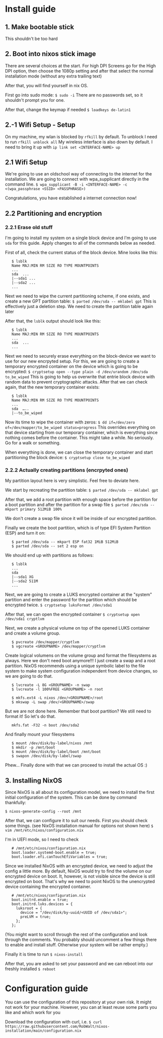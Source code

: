# Install guide

## 1. Make bootable stick
This shouldn't be too hard

## 2. Boot into nixos stick image
There are several choices at the start. For high DPI Screens go for the High
DPI option, then choose the 1080p setting and after that select the normal
installation mode (without any extra trailing text)

After that, you will find yourself in nix OS.

First go into sudo mode:
`$ sudo -i`
There are no passwords set, so it shouldn't prompt you for one.

After that, change the keymap if needed
`$ loadkeys de-latin1`

## 2.-1 Wifi Setup - Setup
On my machine, my wlan is blocked by `rfkill` by default. To unblock I need to run
`rfkill unblock all`
My wireless interface is also down by default. I need to bring it up with 
`ip link set <INTERFACE-NAME> up`

## 2.1 Wifi Setup

We're going to use an oldschool way of connecting to the internet for the
installation. We are going to connect with wpa_supplicant directly in the
command line.
`$ wpa_supplicant -B -i <INTERFACE-NAME> -c <(wpa_passphrase <SSID> <PASSPHRASE>)`

Congratulations, you have established a internet connection now!

## 2.2 Partitioning and encryption

### 2.2.1 Erase old stuff

I'm going to install my system on a single block device and I'm going to use
`sda` for this guide. Apply changes to all of the commands below as needed.

First of all, check the current status of the block device. Mine looks like
this:
```
   $ lsblk
   Name MAJ:MIN RM SIZE RO TYPE MOUNTPOINTS
   ...
   sda  ...
   |--sda1 ...
   |--sda2 ...
   ...
```
Next we need to wipe the current partitioning scheme, if one exists, and create
a new GPT partition table:
`$ parted /dev/sda -- mklabel gpt`
This is effectively just a deletion step. We need to create the partition table again later

After that, the `lsblk` output should look like this:
```
   $ lsblk
   Name MAJ:MIN RM SIZE RO TYPE MOUNTPOINTS
   ...
   sda  ...
   ...
```

Next we need to securely erase everything on the block-device we
want to use for our new encrpyted setup. For this, we are going to create a
temporary encrypted container on the device which is going to be encrypted:
`$ cryptsetup open --type plain -d /dev/urandom /dev/sda to_be_wiped`
This is going to help us overwrite that entrie block device with random data to
prevent cryptographic attacks. After that we can check again, that the new
temporary container exists:
```
   $ lsblk
   Name MAJ:MIN RM SIZE RO TYPE MOUNTPOINTS
   ...
   sda  …..
   |--to_be_wiped
```

Now its time to wipe the container with zeros:
`$ dd if=/dev/zero of=/dev/mapper/to_be_wiped status=progress`
This overrides everything on that device starting from our temporary container,
which is everything since nothing comes before the container. This might take a
while. No seriously. Go for a walk or something.

When everything is done, we can close the temporary container and start
partitioning the block device:
`$ cryptsetup close to_be_wiped`

### 2.2.2 Actually creating partitions (encrpyted ones)

My partition layout here is very simplistic. Feel free to deviate here.

We start by recreating the partition table:
`$ parted /dev/sda -- mklabel gpt`

After that, we add a root partition with enough space before the partition for
a boot partition and after the partition for a swap file
`$ parted /dev/sda -- mkpart primary 512MiB 100%`

We don't create a swap file since it will be inside of our encrypted partition.

Finally we create the boot partition, which is of type EFI System Partition
(ESP) and turn it on:
```
   $ parted /dev/sda -- mkpart ESP fat32 1MiB 512MiB
   $ parted /dev/sda -- set 2 esp on
```

We should end up with partitions as follows:

```
   $ lsblk
   ...
   sda
   |--sda1 XG
   |--sda2 511M
   ...
```

Next, we are going to create a LUKS encrypted container at the "system"
partition and enter the password for the partition which should be encrypted
twice.
`$ cryptsetup luksFormat /dev/sda1`

After that, we can open the encrypted container
`$ cryptsetup open /dev/sda1 cryptlvm`

Next, we create a physical volume on top of the opened LUKS container and
create a volume group.
```
   $ pvcreate /dev/mapper/cryptlvm
   $ vgcreate <GROUPNAME> /dev/mapper/cryptlvm
```

Create logical volumens on the volume group and format the filesystems as
always. Here we don't need boot anymore!!! I just create a swap and a root partition.
NixOS recommends using a unique symbolic label to the file system to make
system configuration independent from device changes, so we are going to do that.
```
   $ lvcreate -L 8G <GROUPNAME> -n swap
   $ lvcreate -l 100%FREE <GROUPNAME> -n root

   $ mkfs.ext4 -L nixos /dev/<GROUPNAME>/root
   $ mkswap -L swap /dev/<GROUPNAME>/swap
```

But we are not done here. Remember that boot partition? We still need to format
it! So let's do that.
```
   mkfs.fat -F32 -n boot /dev/sda2
```

And finally mount your filesystems
```
   $ mount /dev/disk/by-label/nixos /mnt
   $ mkdir -p /mnt/boot
   $ mount /dev/disk/by-label/boot /mnt/boot
   $ swapon /dev/disk/by-label/swap
```

Phew... Finally done with that we can proceed to install the actual OS :)

## 3. Installing NixOS

Since NixOS is all about its configuration model, we need to install the first
initial configuration of the system. This can be done by command thankfully:

`$ nixos-generate-config --root /mnt`

After that, we can configure it to suit our needs. First you should check some
things. (see NixOS installation manual for options not shown here)
`$ vim /mnt/etc/nixos/configuration.nix`

I'm in UEFI mode, so I need to check
```
   # /mnt/etc/nixos/configuration.nix
   boot.loader.systemd-boot.enable = true;
   boot.loader.efi.canTouchEfiVariables = true;
```

Since we installed NixOS with an encrypted device, we need to adjust the config
a little more. By default, NixOS would try to find the volume on our encrypted
device on boot. It, however, is not visible since the device is still encrypted
on boot. That's why we need to point NixOS to the unencrypted device containing
the encrypted container.
```
   # /mnt/etc/nixos/configuration.nix
   boot.initrd.enable = true;
   boot.initrd.luks.devices = {
     luksroot = {
       device = "/dev/disk/by-uuid/<UUID of /dev/sda1>";
       preLVM = true;
     };
   };
```

(You might want to scroll through the rest of the configuration and look
through the comments. You probably should uncomment a few things there to
enable and install stuff. Otherwise your system will be rather empty.)

Finally it is time to run
`$ nixos-install`

After that, you are asked to set your password and we can reboot into our freshly installed
`$ reboot`

# Configuration guide

You can use the configuration of this repository at your own risk. It might not
work for your machine. However, you can at least reuse some parts you like and
which work for you

Download the configuration with curl, i.e.
`$ curl https://raw.githubusercontent.com/RobWalt/nixos-installation/main/configuration.nix`

